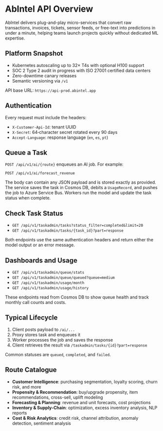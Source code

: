 # AbIntel API Overview

AbIntel delivers plug-and-play micro-services that convert raw transactions, invoices, tickets, sensor feeds, or free-text into predictions in under a minute, helping teams launch projects quickly without dedicated ML expertise.

## Platform Snapshot
* Kubernetes autoscaling up to 32× T4s with optional H100 support
* SOC 2 Type 2 audit in progress with ISO 27001 certified data centers
* Zero-downtime canary releases
* Semantic versioning via `/v1`

API base URL: `https://api-prod.abintel.app`

## Authentication
Every request must include the headers:
- `X-Customer-Api-Id`: tenant UUID
- `X-Secret`: 64‑character secret rotated every 90 days
- `Accept-Language`: response language (`en`, `es`, `pt`)

## Queue a Task
`POST /api/v1/ai/{route}` enqueues an AI job. For example:
```
POST /api/v1/ai/forecast_revenue
```
The body can contain any JSON payload and is stored exactly as provided. The service saves the task in Cosmos DB, debits a `UsageRecord`, and pushes the job to Azure Service Bus. Workers run the model and update the task status when complete.

## Check Task Status
- `GET /api/v1/taskadmin/tasks?status_filter=completed&limit=20`
- `GET /api/v1/taskadmin/tasks/{task_id}?part=response`

Both endpoints use the same authentication headers and return either the model output or an error message.

## Dashboards and Usage
- `GET /api/v1/taskadmin/queue/stats`
- `GET /api/v1/taskadmin/queue/queued?queue=medium`
- `GET /api/v1/taskadmin/usage/month`
- `GET /api/v1/taskadmin/usage/history`

These endpoints read from Cosmos DB to show queue health and track monthly call counts and costs.

## Typical Lifecycle
1. Client posts payload to `/ai/...`
2. Proxy stores task and enqueues it
3. Worker processes the job and saves the response
4. Client retrieves the result via `/taskadmin/tasks/{id}?part=response`

Common statuses are `queued`, `completed`, and `failed`.

## Route Catalogue
- **Customer Intelligence**: purchasing segmentation, loyalty scoring, churn risk, and more
- **Propensity & Recommendation**: buy/upgrade propensity, item recommendations, cross-sell, uplift modeling
- **Forecasting & Planning**: revenue and unit forecasts, cost projections
- **Inventory & Supply-Chain**: optimization, excess inventory analysis, NLP reports
- **Cost & Risk Analytics**: credit risk, channel attribution, anomaly detection, sentiment analysis

